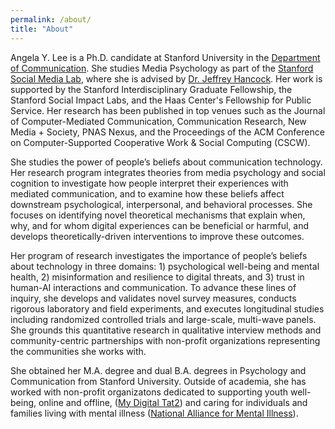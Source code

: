```yaml
---
permalink: /about/
title: "About"
---
```


Angela Y. Lee is a Ph.D. candidate at Stanford University in the [Department of Communication]([url](https://comm.stanford.edu/)). She studies Media Psychology as part of the [Stanford Social Media Lab]([url](https://sml.stanford.edu/)), where she is advised by [Dr. Jeffrey Hancock]([url](https://scholar.google.com/citations?user=fU4Y4fEAAAAJ)). Her work is supported by the Stanford Interdisciplinary Graduate Fellowship, the Stanford Social Impact Labs, and the Haas Center's Fellowship for Public Service. Her research has been published in top venues such as the Journal of Computer-Mediated Communication, Communication Research, New Media + Society, PNAS Nexus, and the Proceedings of the ACM Conference on Computer-Supported Cooperative Work & Social Computing (CSCW). 

She studies the power of people’s beliefs about communication technology. Her research program integrates theories from media psychology and social cognition to investigate how people interpret their experiences with mediated communication, and to examine how these beliefs affect downstream psychological, interpersonal, and behavioral processes. She focuses on identifying novel theoretical mechanisms that explain when, why, and for whom digital experiences can be beneficial or harmful, and develops theoretically-driven interventions to improve these outcomes. 

Her program of research investigates the importance of people’s beliefs about technology in three domains: 1) psychological well-being and mental health, 2) misinformation and resilience to digital threats, and 3) trust in human-AI interactions and communication. To advance these lines of inquiry, she develops and validates novel survey measures, conducts rigorous laboratory and field experiments, and executes longitudinal studies including randomized controlled trials and large-scale, multi-wave panels. She grounds this quantitative research in qualitative interview methods and community-centric partnerships with non-profit organizations representing the communities she works with. 

She obtained her M.A. degree and dual B.A. degrees in Psychology and Communication from Stanford University. Outside of academia, she has worked with non-profit organizatons dedicated to supporting youth well-being, online and offline, ([My Digital Tat2](https://www.mydigitaltat2.org/)) and caring for individuals and families living with mental illness ([National Alliance for Mental Illness](namisf.org)). 
